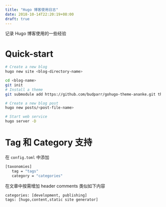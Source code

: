 ```yaml
---
title: "Hugo 博客使用日志"
date: 2018-10-14T22:20:19+08:00
draft: true
---
```


记录 Hugo 博客使用的一些经验

# Quick-start

```sh
# Create a new blog
hugo new site <blog-directory-name>

cd <blog-name>
git init
# Install a theme
git submodule add https://github.com/budparr/gohugo-theme-ananke.git themes/ananke

# Create a new blog post
hugo new posts/<post-file-name>

# Start web service
hugo server -D
```

# Tag 和 Category 支持

在 `config.toml` 中添加

```sh
[taxonomies]
   tag = "tags"
   category = "categories"
```



在文章中按需增加 header comments 类似如下内容

```
categories: [development, publishing]
tags: [hugo,content,static site generator]
```

